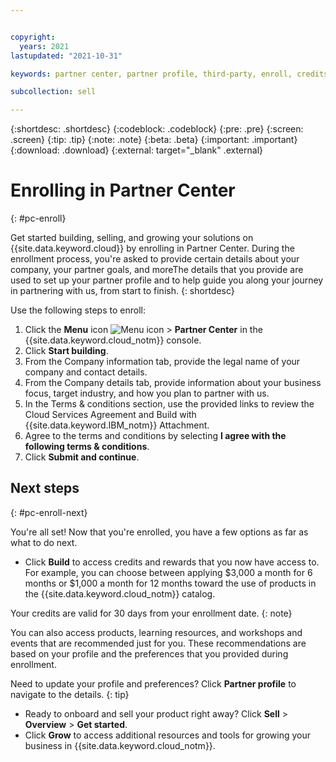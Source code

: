 ```yaml
---


copyright:
  years: 2021
lastupdated: "2021-10-31"

keywords: partner center, partner profile, third-party, enroll, credits, workshops, events, fast tracks, get started

subcollection: sell

---
```


{:shortdesc: .shortdesc}
{:codeblock: .codeblock}
{:pre: .pre}
{:screen: .screen}
{:tip: .tip}
{:note: .note}
{:beta: .beta}
{:important: .important}
{:download: .download}
{:external: target="_blank" .external}

# Enrolling in Partner Center
{: #pc-enroll}

Get started building, selling, and growing your solutions on {{site.data.keyword.cloud}} by enrolling in Partner Center. During the enrollment process, you're asked to provide certain details about your company, your partner goals, and moreThe details that you provide are used to set up your partner profile and to help guide you along your journey in partnering with us, from start to finish.
{: shortdesc} 

Use the following steps to enroll:

1. Click the **Menu** icon ![Menu icon](../icons/icon_hamburger.svg "Menu") > **Partner Center** in the {{site.data.keyword.cloud_notm}} console.
1. Click **Start building**. 
1. From the Company information tab, provide the legal name of your company and contact details. 
1. From the Company details tab, provide information about your business focus, target industry, and how you plan to partner with us. 
1. In the Terms & conditions section, use the provided links to review the Cloud Services Agreement and Build with {{site.data.keyword.IBM_notm}} Attachment.
1. Agree to the terms and conditions by selecting **I agree with the following terms & conditions**.
1. Click **Submit and continue**. 

## Next steps
{: #pc-enroll-next}

You're all set! Now that you're enrolled, you have a few options as far as what to do next. 

   * Click **Build** to access credits and rewards that you now have access to. For example, you can choose between applying $3,000 a month for 6 months or $1,000 a month for 12 months toward the use of products in the {{site.data.keyword.cloud_notm}} catalog. 

   Your credits are valid for 30 days from your enrollment date.
   {: note}

   You can also access products, learning resources, and workshops and events that are recommended just for you. These recommendations are based on your profile and the preferences that you provided during enrollment. 

   Need to update your profile and preferences? Click **Partner profile** to navigate to the details.
   {: tip}

   * Ready to onboard and sell your product right away? Click  **Sell** > **Overview** > **Get started**. 
   * Click **Grow** to access additional resources and tools for growing your business in {{site.data.keyword.cloud_notm}}.
